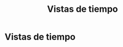 ﻿---
title: Vistas de tiempo
position: 13
Autogenerated: true
---

# Vistas de tiempo

<section-index />
